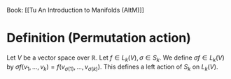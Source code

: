Book: [[Tu An Introduction to Manifolds (AItM)]]
# Definition (Permutation action)
Let $V$ be a vector space over $\mathbb{R}$.
Let $f\in L_{k}(V),\sigma\in S_{k}$.
We define $\sigma f\in L_{k}(V)$ by $\sigma f(v_{1},\dots,v_{k})=f(v_{\sigma(1)},\dots,v_{\sigma(k)})$.
This defines a left action of $S_{k}$ on $L_{k}(V)$.